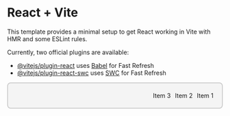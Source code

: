 # React + Vite

This template provides a minimal setup to get React working in Vite with HMR and some ESLint rules.

Currently, two official plugins are available:

- [@vitejs/plugin-react](https://github.com/vitejs/vite-plugin-react/blob/main/packages/plugin-react/README.md) uses [Babel](https://babeljs.io/) for Fast Refresh
- [@vitejs/plugin-react-swc](https://github.com/vitejs/vite-plugin-react-swc) uses [SWC](https://swc.rs/) for Fast Refresh

<!DOCTYPE html>
<html lang="en">
<head>
  <meta charset="UTF-8">
  <meta name="viewport" content="width=device-width, initial-scale=1.0">
  <title>Flexbox Right-to-Left</title>
  <style>
    /* Flex Container Styling */
    .flex-container {
      display: flex;
      flex-direction: row-reverse; /* Align items from right to left */
      justify-content: flex-start; /* Ensure items stay aligned to the right */
      gap: 10px; /* Space between items */
      padding: 20px;
      background: #f4f4f4;
      border: 2px solid #ccc;
      border-radius: 8px;
    }

    /* Flex Items Styling */
    .flex-item {
      background: #00bcd4;
      color: white;
      padding: 20px;
      text-align: center;
      border-radius: 4px;
      box-shadow: 0 2px 5px rgba(0, 0, 0, 0.2);
      font-size: 1.2rem;
      flex: 1; /* All items take equal width */
    }

    /* Responsive Design */
    @media screen and (max-width: 768px) {
      .flex-container {
        flex-direction: column-reverse; /* Stack items vertically from bottom to top */
      }
    }
  </style>
</head>
<body>
  <div class="flex-container">
    <div class="flex-item">Item 1</div>
    <div class="flex-item">Item 2</div>
    <div class="flex-item">Item 3</div>
  </div>
</body>
</html>
